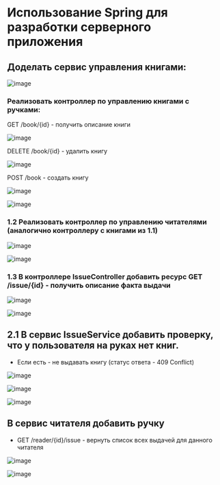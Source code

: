 # Использование Spring для разработки серверного приложения

## Доделать сервис управления книгами:

![image](https://github.com/Winniebob/HomeWorkSpring3/assets/131287620/066ac326-827d-4d9a-b9c2-957065ab0a71)

### Реализовать контроллер по управлению книгами с ручками:

GET /book/{id} - получить описание книги

![image](https://github.com/Winniebob/HomeWorkSpring3/assets/131287620/ec0e6dc7-cdd5-4e50-b805-5fa90aedda45)

DELETE /book/{id} - удалить книгу

![image](https://github.com/Winniebob/HomeWorkSpring3/assets/131287620/b021d297-27d3-4399-89a3-1e1185fded35)

POST /book - создать книгу

![image](https://github.com/Winniebob/HomeWorkSpring3/assets/131287620/ed8addbb-18ef-42e3-92d4-5a4c2c6aa866)

![image](https://github.com/Winniebob/HomeWorkSpring3/assets/131287620/331dc15a-7eef-40c3-a062-ba343d59a109)


###  1.2 Реализовать контроллер по управлению читателями (аналогично контроллеру с книгами из 1.1)

![image](https://github.com/Winniebob/HomeWorkSpring3/assets/131287620/df727d63-6c52-4210-a18a-6463ad31ee46)

![image](https://github.com/Winniebob/HomeWorkSpring3/assets/131287620/d5e627ee-0dda-4595-9348-f86b7001fa70)


### 1.3 В контроллере IssueController добавить ресурс GET /issue/{id} - получить описание факта выдачи

![image](https://github.com/Winniebob/HomeWorkSpring3/assets/131287620/1cf1834c-c137-46f9-9a15-4166a849d49a)

![image](https://github.com/Winniebob/HomeWorkSpring3/assets/131287620/f9b54768-8afb-4856-a2b4-87fc0a6feed5)



## 2.1 В сервис IssueService добавить проверку, что у пользователя на руках нет книг.

* Если есть - не выдавать книгу (статус ответа - 409 Conflict)

![image](https://github.com/Winniebob/HomeWorkSpring3/assets/131287620/e648baee-28ba-4f20-82fb-fa698157384f)

![image](https://github.com/Winniebob/HomeWorkSpring3/assets/131287620/9c792ee5-5a75-4bb0-97fb-5723112a6419)

![image](https://github.com/Winniebob/HomeWorkSpring3/assets/131287620/f67c6964-c3f3-4a67-95ea-97888d10cdff)

##  В сервис читателя добавить ручку
* GET /reader/{id}/issue - вернуть список всех выдачей для данного читателя

![image](https://github.com/Winniebob/HomeWorkSpring3/assets/131287620/811a00da-f831-4552-9cb6-f10eaf01cfa2)

![image](https://github.com/Winniebob/HomeWorkSpring3/assets/131287620/04139f4c-e127-4157-be01-e2a645b7351a)
